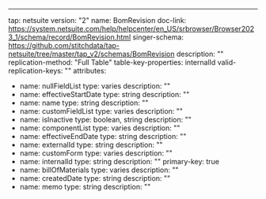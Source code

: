 ---
tap: netsuite
version: "2"
name: BomRevision
doc-link: https://system.netsuite.com/help/helpcenter/en_US/srbrowser/Browser2023_1/schema/record/BomRevision.html
singer-schema: https://github.com/stitchdata/tap-netsuite/tree/master/tap_v2/schemas/BomRevision
description: ""
replication-method: "Full Table"
table-key-properties: internalId
valid-replication-keys: ""
attributes:
- name: nullFieldList
  type: varies
  description: ""
- name: effectiveStartDate
  type: string
  description: ""
- name: name
  type: string
  description: ""
- name: customFieldList
  type: varies
  description: ""
- name: isInactive
  type: boolean, string
  description: ""
- name: componentList
  type: varies
  description: ""
- name: effectiveEndDate
  type: string
  description: ""
- name: externalId
  type: string
  description: ""
- name: customForm
  type: varies
  description: ""
- name: internalId
  type: string
  description: ""
  primary-key: true
- name: billOfMaterials
  type: varies
  description: ""
- name: createdDate
  type: string
  description: ""
- name: memo
  type: string
  description: ""
